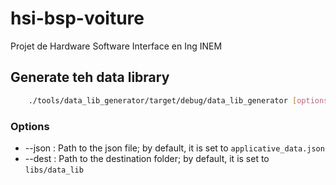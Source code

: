 # hsi-bsp-voiture
Projet de Hardware Software Interface en Ing INEM

## Generate teh data library

```bash
    ./tools/data_lib_generator/target/debug/data_lib_generator [options]
```

### Options

* --json : Path to the json file; by default, it is set to `applicative_data.json`
* --dest : Path to the destination folder; by default, it is set to `libs/data_lib`